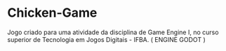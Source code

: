 # Chicken-Game
 Jogo criado para uma atividade da disciplina de Game Engine I, no curso superior  de Tecnologia em Jogos Digitais - IFBA. ( ENGINE GODOT )
